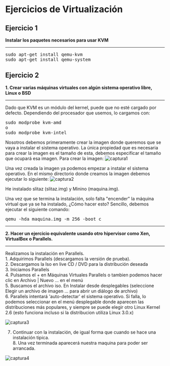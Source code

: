 Ejercicios de Virtualización
============================
Ejercicio 1
-----------
<strong>Instalar los paquetes necesarios para usar KVM</strong>
<hr>
<pre>
sudo apt-get install qemu-kvm 
sudo apt-get install qemu-system 
</pre>

Ejercicio 2
-----------
<strong>1. Crear varias máquinas virtuales con algún sistema operativo libre, Linux o BSD</strong><hr>
Dado que KVM es un módulo del kernel, puede que no esté cargado por defecto. Dependiendo del procesador que usemos, lo cargamos con:
<pre>
sudo modprobe kvm-amd
o
sudo modprobe kvm-intel
</pre>
Nosotros debemos primeramente crear la imagen donde queremos que se vaya a instalar el sistema operativo. La única propiedad que es necesaria para crear la imagen es el tamaño de esta, debemos especificar el tamaño que ocupará esa imagen. Para crear la imagen: 
![captura1](https://dl.dropbox.com/s/20r4r1szu0lrln0/kvm_Imagen.png)

Una vez creada la imagen ya podemos empezar a instalar el sistema operativo. En el mismo directorio donde creamos la imagen debemos ejecutar lo siguiente: 
![captura2](https://dl.dropbox.com/s/qcx9rpgkt3ftn3y/slitaz.png)

He instalado slitaz (slitaz.img) y Minino (maquina.img).

Una vez que se termina la instalación, solo falta "encender" la máquina virtual que ya se ha instalado, ¿Cómo hacer esto? Sencillo, debemos ejecutar el siguiente comando:

<pre>
qemu -hda maquina.img -m 256 -boot c
</pre>

<hr>
<strong>2. Hacer un ejercicio equivalente usando otro hipervisor como Xen, VirtualBox o Parallels.</strong>
<hr>
Realizamos la instalación en Parallels.<br>
1. Adquirimos Parallels (descargamos la versión de prueba).<br>2. Descargamos la Iso en live CD / DVD para la distribución deseada<br>3. Iniciamos Parallels<br>4. Pulsamos el + en Máquinas Virtuales Parallels o tambien podemos hacer clic en Archivo | Nuevo ... en el menú<br>5. Buscamos el archivo iso. En Instalar desde desplegables (seleccione Elegir un archivo de imagen ... para abrir un diálogo de archivo)<br>6. Parallels intentará 'auto-detectar' el sistema operativo. Si falla, lo podemos seleccionar en el menú desplegable donde aparecen las distribuciones más populares, y siempre se puede elegir otro Linux Kernel 2.6 (esto funciona incluso si la distribucion utiliza Linux 3.0.x)<br>

![captura3](https://dl.dropbox.com/s/8ic5ihatayzuth9/parallels1.png)

7. Continuar con la instalación, de igual forma que cuando se hace una instalación tipica.<br>8. Una vez terminada aparecerá nuestra maquina para poder ser arrancada.

![captura4](https://dl.dropbox.com/s/zyrgb4i13tt7tdf/parallels2.png)
